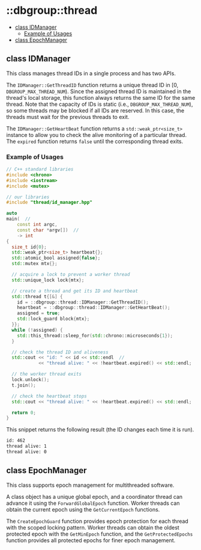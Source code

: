 # ::dbgroup::thread

- [class IDManager](#class-idmanager)
    - [Example of Usages](#example-of-usages)
- [class EpochManager](#class-epochmanager)

## class IDManager

This class manages thread IDs in a single process and has two APIs.

The `IDManager::GetThreadID` function returns a unique thread ID in [0, `DBGROUP_MAX_THREAD_NUM`). Since the assigned thread ID is maintained in the thread's local storage, this function always returns the same ID for the same thread. Note that the capacity of IDs is static (i.e., `DBGROUP_MAX_THREAD_NUM`), so some threads may be blocked if all IDs are reserved. In this case, the threads must wait for the previous threads to exit.

The `IDManager::GetHeartBeat` function returns a `std::weak_ptr<size_t>` instance to allow you to check the alive monitoring of a particular thread. The `expired` function returns `false` until the corresponding thread exits.

### Example of Usages

```cpp
// C++ standard libraries
#include <chrono>
#include <iostream>
#include <mutex>

// our libraries
#include "thread/id_manager.hpp"

auto
main(  //
    const int argc,
    const char *argv[])  //
    -> int
{
  size_t id{0};
  std::weak_ptr<size_t> heartbeat{};
  std::atomic_bool assigned{false};
  std::mutex mtx{};

  // acquire a lock to prevent a worker thread
  std::unique_lock lock{mtx};

  // create a thread and get its ID and heartbeat
  std::thread t{[&] {
    id = ::dbgroup::thread::IDManager::GetThreadID();
    heartbeat = ::dbgroup::thread::IDManager::GetHeartBeat();
    assigned = true;
    std::lock_guard block{mtx};
  }};
  while (!assigned) {
    std::this_thread::sleep_for(std::chrono::microseconds{1});
  }

  // check the thread ID and aliveness
  std::cout << "id: " << id << std::endl  //
            << "thread alive: " << !heartbeat.expired() << std::endl;

  // the worker thread exits
  lock.unlock();
  t.join();

  // check the heartbeat stops
  std::cout << "thread alive: " << !heartbeat.expired() << std::endl;

  return 0;
}
```

This snippet returns the following result (the ID changes each time it is run).

```txt
id: 462
thread alive: 1
thread alive: 0
```

## class EpochManager

This class supports epoch management for multithreaded software.

A class object has a unique global epoch, and a coordinator thread can advance it using the `ForwardGlobalEpoch` function. Worker threads can obtain the current epoch using the `GetCurrentEpoch` functions.

The `CreateEpochGuard` function provides epoch protection for each thread with the scoped locking pattern. Worker threads can obtain the oldest protected epoch with the `GetMinEpoch` function, and the `GetProtectedEpochs` function provides all protected epochs for finer epoch management.
